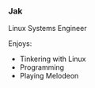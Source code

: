 ### Jak

Linux Systems Engineer

Enjoys:
- Tinkering with Linux
- Programming
- Playing Melodeon

<!---
jak-sdk/jak-sdk is a ✨ special ✨ repository because its `README.md` (this file) appears on your GitHub profile.
You can click the Preview link to take a look at your changes.
--->
